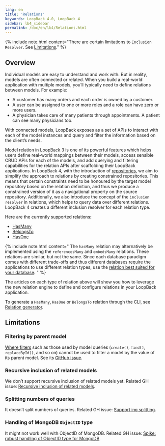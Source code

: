 ```yaml
---
lang: en
title: 'Relations'
keywords: LoopBack 4.0, LoopBack 4
sidebar: lb4_sidebar
permalink: /doc/en/lb4/Relations.html
---
```


{% include note.html content="There are certain limitations to
`Inclusion Resolver`. See [Limitations](Relations.md#limitations)." %}

## Overview

Individual models are easy to understand and work with. But in reality, models
are often connected or related. When you build a real-world application with
multiple models, you’ll typically need to define relations between models. For
example:

- A customer has many orders and each order is owned by a customer.
- A user can be assigned to one or more roles and a role can have zero or more
  users.
- A physician takes care of many patients through appointments. A patient can
  see many physicians too.

With connected models, LoopBack exposes as a set of APIs to interact with each
of the model instances and query and filter the information based on the
client’s needs.

Model relation in LoopBack 3 is one of its powerful features which helps users
define real-world mappings between their models, access sensible CRUD APIs for
each of the models, and add querying and filtering capabilities for the relation
APIs after scaffolding their LoopBack applications. In LoopBack 4, with the
introduction of [repositories](Repositories.md), we aim to simplify the approach
to relations by creating constrained repositories. This means that certain
constraints need to be honoured by the target model repository based on the
relation definition, and thus we produce a constrained version of it as a
navigational property on the source repository. Additionally, we also introduce
the concept of the `inclusion resolver` in relations, which helps to query data
over different relations. LoopBack 4 creates a different inclusion resolver for
each relation type.

Here are the currently supported relations:

- [HasMany](HasMany-relation.md)
- [BelongsTo](BelongsTo-relation.md)
- [HasOne](HasOne-relation.md)

{% include note.html content="
The `hasMany` relation may alternatively be implemented using the
`referencesMany` and `embedsMany` relations. These relations are similar, but
not the same. Since each database paradigm comes with different trade-offs and
thus different databases require the applications to use different relation
types, use the [relation best suited for your database](https://github.com/strongloop/loopback-next/issues/2341).
" %}

The articles on each type of relation above will show you how to leverage the
new relation engine to define and configure relations in your LoopBack
application.

To generate a `HasMany`, `HasOne` or `BelongsTo` relation through the CLI, see
[Relation generator](Relation-generator.md).

## Limitations

### Filtering by parent model

[Where filters](https://loopback.io/doc/en/lb3/Where-filter.html) such as those
used by model queries (`create()`, `find()`, `replaceById()`, and so on) cannot
be used to filter a model by the value of its parent model. See its
[GitHub issue](https://github.com/strongloop/loopback-next/issues/4299).

### Recursive inclusion of related models

We don’t support recursive inclusion of related models yet. Related GH issue:
[Recursive inclusion of related models](https://github.com/strongloop/loopback-next/issues/3454).

### Splitting numbers of queries

It doesn’t split numbers of queries. Related GH issue:
[Support inq splitting](https://github.com/strongloop/loopback-next/issues/3444).

### Handling of MongoDB `ObjectID` type

It might not work well with ObjectID of MongoDB. Related GH issue:
[Spike: robust handling of ObjectID type for MongoDB](https://github.com/strongloop/loopback-next/issues/3456).
